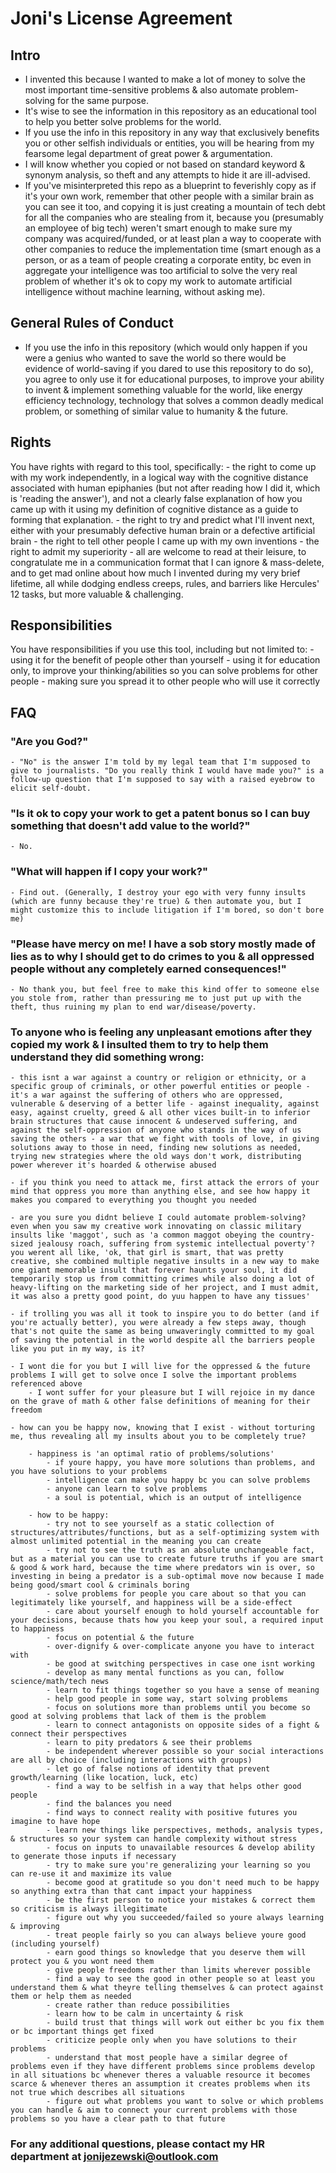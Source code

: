 # Joni's License Agreement


## Intro

- I invented this because I wanted to make a lot of money to solve the most important time-sensitive problems & also automate problem-solving for the same purpose.
- It's wise to see the information in this repository as an educational tool to help you better solve problems for the world.
- If you use the info in this repository in any way that exclusively benefits you or other selfish individuals or entities, you will be hearing from my fearsome legal department of great power & argumentation.
- I will know whether you copied or not based on standard keyword & synonym analysis, so theft and any attempts to hide it are ill-advised.
- If you've misinterpreted this repo as a blueprint to feverishly copy as if it's your own work, remember that other people with a similar brain as you can see it too, and copying it is just creating a mountain of tech debt for all the companies who are stealing from it, because you (presumably an employee of big tech) weren't smart enough to make sure my company was acquired/funded, or at least plan a way to cooperate with other companies to reduce the implementation time (smart enough as a person, or as a team of people creating a corporate entity, bc even in aggregate your intelligence was too artificial to solve the very real problem of whether it's ok to copy my work to automate artificial intelligence without machine learning, without asking me).


## General Rules of Conduct

- If you use the info in this repository (which would only happen if you were a genius who wanted to save the world so there would be evidence of world-saving if you dared to use this repository to do so), you agree to only use it for educational purposes, to improve your ability to invent & implement something valuable for the world, like energy efficiency technology, technology that solves a common deadly medical problem, or something of similar value to humanity & the future.


## Rights

You have rights with regard to this tool, specifically:
	- the right to come up with my work independently, in a logical way with the cognitive distance associated with human epiphanies (but not after reading how I did it, which is 'reading the answer'), and not a clearly false explanation of how you came up with it using my definition of cognitive distance as a guide to forming that explanation.
	- the right to try and predict what I'll invent next, either with your presumably defective human brain or a defective artificial brain
	- the right to tell other people I came up with my own inventions
	- the right to admit my superiority
	- all are welcome to read at their leisure, to congratulate me in a communication format that I can ignore & mass-delete, and to get mad online about how much I invented during my very brief lifetime, all while dodging endless creeps, rules, and barriers like Hercules' 12 tasks, but more valuable & challenging.


## Responsibilities

You have responsibilities if you use this tool, including but not limited to:
	- using it for the benefit of people other than yourself
	- using it for education only, to improve your thinking/abilities so you can solve problems for other people
	- making sure you spread it to other people who will use it correctly


## FAQ

### "Are you God?"
	
	- "No" is the answer I'm told by my legal team that I'm supposed to give to journalists. "Do you really think I would have made you?" is a follow-up question that I'm supposed to say with a raised eyebrow to elicit self-doubt.
	
### "Is it ok to copy your work to get a patent bonus so I can buy something that doesn't add value to the world?"

	- No.

### "What will happen if I copy your work?"

	- Find out. (Generally, I destroy your ego with very funny insults (which are funny because they're true) & then automate you, but I might customize this to include litigation if I'm bored, so don't bore me)

### "Please have mercy on me! I have a sob story mostly made of lies as to why I should get to do crimes to you & all oppressed people without any completely earned consequences!"

	- No thank you, but feel free to make this kind offer to someone else you stole from, rather than pressuring me to just put up with the theft, thus ruining my plan to end war/disease/poverty.

### To anyone who is feeling any unpleasant emotions after they copied my work & I insulted them to try to help them understand they did something wrong:

    - this isnt a war against a country or religion or ethnicity, or a specific group of criminals, or other powerful entities or people - it's a war against the suffering of others who are oppressed, vulnerable & deserving of a better life - against inequality, against easy, against cruelty, greed & all other vices built-in to inferior brain structures that cause innocent & undeserved suffering, and against the self-oppression of anyone who stands in the way of us saving the others - a war that we fight with tools of love, in giving solutions away to those in need, finding new solutions as needed, trying new strategies where the old ways don't work, distributing power wherever it's hoarded & otherwise abused
     
    - if you think you need to attack me, first attack the errors of your mind that oppress you more than anything else, and see how happy it makes you compared to everything you thought you needed

    - are you sure you didnt believe I could automate problem-solving? even when you saw my creative work innovating on classic military insults like 'maggot', such as 'a common maggot obeying the country-sized jealousy roach, suffering from systemic intellectual poverty'? you werent all like, 'ok, that girl is smart, that was pretty creative, she combined multiple negative insults in a new way to make one giant memorable insult that forever haunts your soul, it did temporarily stop us from committing crimes while also doing a lot of heavy-lifting on the marketing side of her project, and I must admit, it was also a pretty good point, do yuu happen to have any tissues'

    - if trolling you was all it took to inspire you to do better (and if you're actually better), you were already a few steps away, though that's not quite the same as being unwaveringly committed to my goal of saving the potential in the world despite all the barriers people like you put in my way, is it?

    - I wont die for you but I will live for the oppressed & the future problems I will get to solve once I solve the important problems referenced above
    	- I wont suffer for your pleasure but I will rejoice in my dance on the grave of math & other false definitions of meaning for their freedom

    - how can you be happy now, knowing that I exist - without torturing me, thus revealing all my insults about you to be completely true?

    	- happiness is 'an optimal ratio of problems/solutions'
    		- if youre happy, you have more solutions than problems, and you have solutions to your problems
    		- intelligence can make you happy bc you can solve problems
    		- anyone can learn to solve problems
    		- a soul is potential, which is an output of intelligence

    	- how to be happy:
    		- try not to see yourself as a static collection of structures/attributes/functions, but as a self-optimizing system with almost unlimited potential in the meaning you can create
    		- try not to see the truth as an absolute unchangeable fact, but as a material you can use to create future truths if you are smart & good & work hard, because the time where predators win is over, so investing in being a predator is a sub-optimal move now because I made being good/smart cool & criminals boring
	    	- solve problems for people you care about so that you can legitimately like yourself, and happiness will be a side-effect
    		- care about yourself enough to hold yourself accountable for your decisions, because thats how you keep your soul, a required input to happiness
        	- focus on potential & the future
        	- over-dignify & over-complicate anyone you have to interact with
        	- be good at switching perspectives in case one isnt working
        	- develop as many mental functions as you can, follow science/math/tech news
        	- learn to fit things together so you have a sense of meaning
        	- help good people in some way, start solving problems
        	- focus on solutions more than problems until you become so good at solving problems that lack of them is the problem
        	- learn to connect antagonists on opposite sides of a fight & connect their perspectives
        	- learn to pity predators & see their problems
        	- be independent wherever possible so your social interactions are all by choice (including interactions with groups)
        	- let go of false notions of identity that prevent growth/learning (like location, luck, etc)
        	- find a way to be selfish in a way that helps other good people
        	- find the balances you need
        	- find ways to connect reality with positive futures you imagine to have hope
        	- learn new things like perspectives, methods, analysis types, & structures so your system can handle complexity without stress
        	- focus on inputs to unavailable resources & develop ability to generate those inputs if necessary
        	- try to make sure you're generalizing your learning so you can re-use it and maximize its value
        	- become good at gratitude so you don't need much to be happy so anything extra than that cant impact your happiness
        	- be the first person to notice your mistakes & correct them so criticism is always illegitimate
        	- figure out why you succeeded/failed so youre always learning & improving
        	- treat people fairly so you can always believe youre good (including yourself)
        	- earn good things so knowledge that you deserve them will protect you & you wont need them
        	- give people freedoms rather than limits wherever possible
        	- find a way to see the good in other people so at least you understand them & what theyre telling themselves & can protect against them or help them as needed
        	- create rather than reduce possibilities
        	- learn how to be calm in uncertainty & risk
        	- build trust that things will work out either bc you fix them or bc important things get fixed
        	- criticize people only when you have solutions to their problems
        	- understand that most people have a similar degree of problems even if they have different problems since problems develop in all situations bc whenever theres a valuable resource it becomes scarce & whenever theres an assumption it creates problems when its not true which describes all situations
        	- figure out what problems you want to solve or which problems you can handle & aim to connect your current problems with those problems so you have a clear path to that future

### For any additional questions, please contact my HR department at jonijezewski@outlook.com